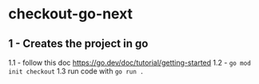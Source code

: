 # checkout-go-next

## 1 - Creates the project in go

1.1 - follow this doc https://go.dev/doc/tutorial/getting-started
1.2 - `go mod init checkout`
1.3 run code with `go run .`
